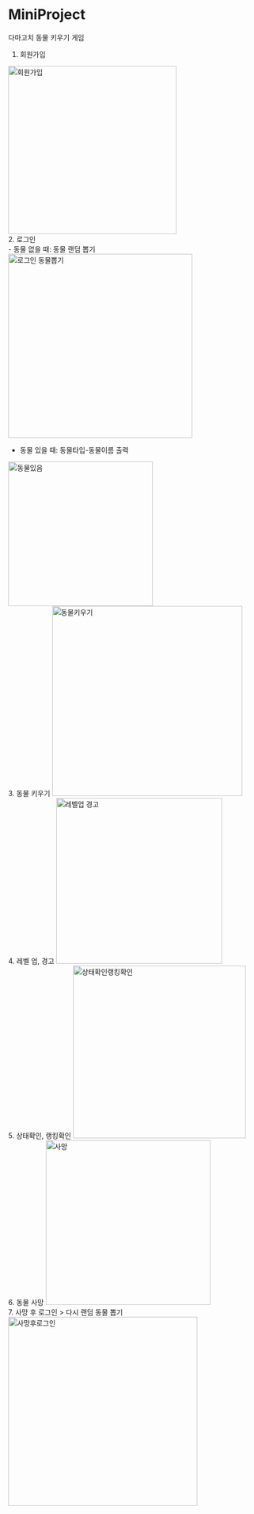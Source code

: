# MiniProject
다마고치 동물 키우기 게임

1. 회원가입
<img width="340" alt="회원가입" src="https://user-images.githubusercontent.com/125417021/228252247-27db6abe-cdd9-4153-9859-50f8c15f864d.PNG">
<br>
2. 로그인
<br>
- 동물 없을 때: 동물 랜덤 뽑기
<img width="372" alt="로그인 동물뽑기" src="https://user-images.githubusercontent.com/125417021/228252011-fd223a97-ed79-4f24-9bf8-6602b15b2470.PNG">

- 동물 있을 때: 동물타입-동물이름 출력
<img width="292" alt="동물있음" src="https://user-images.githubusercontent.com/125417021/228252294-46a9706f-f1e7-4357-b738-b5f7f61bf095.PNG">
<br>
3. 동물 키우기
<img width="384" alt="동물키우기" src="https://user-images.githubusercontent.com/125417021/228252342-3a6228e7-05ae-40b6-a3a8-0c7e40ba92f1.PNG">
<br>
4. 레벨 업, 경고
<img width="335" alt="레벨업 경고" src="https://user-images.githubusercontent.com/125417021/228252438-2d53a5e1-b8e0-4baf-8c6e-87e5bab68ebc.PNG">
<br>
5. 상태확인, 랭킹확인 
<img width="349" alt="상태확인랭킹확인" src="https://user-images.githubusercontent.com/125417021/228252508-3d3e8e20-316b-42e6-b656-8781b1765154.PNG">
<br>
6. 동물 사망
<img width="333" alt="사망" src="https://user-images.githubusercontent.com/125417021/228252612-a74ea618-815c-4780-9899-f39217d71774.PNG">
<br>
7. 사망 후 로그인 > 다시 랜덤 동물 뽑기
<img width="382" alt="사망후로그인" src="https://user-images.githubusercontent.com/125417021/228253822-26e6c16b-163e-4667-a3a7-050b39f0865e.PNG">
